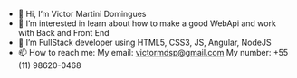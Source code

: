 - 👋 Hi, I’m Victor Martini Domingues
- 👀 I’m interested in learn about how to make a good WebApi and work with Back and Front End
- 🌱 I’m FullStack developer using HTML5, CSS3, JS, Angular, NodeJS
- 📫 How to reach me:
  My email: victormdsp@gmail.com
  My number: +55 (11) 98620-0468

<!---
victormdsp/victormdsp is a ✨ special ✨ repository because its `README.md` (this file) appears on your GitHub profile.
You can click the Preview link to take a look at your changes.
--->
